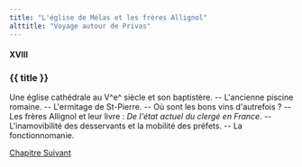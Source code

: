 ```yaml
---
title: "L'église de Mélas et les frères Allignol"
alttitle: "Voyage autour de Privas"
---
```


#### XVIII

### {{ title }}

<div class="tltr">

Une église cathédrale au V^e^ siècle et son baptistère. -- L'ancienne piscine
romaine. -- L'ermitage de St-Pierre. -- Où sont les bons vins d'autrefois ? --
Les frères Allignol et leur livre : _De l'état actuel du clergé en France_. --
L'inamovibilité des desservants et la mobilité des préfets. -- La
fonctionnomanie.

</div>

<div id="next">

[Chapitre Suivant](19.html)

</div>
